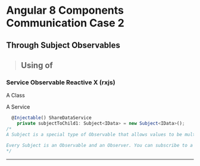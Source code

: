# Angular 8 Components Communication Case 2

## Through Subject Observables

>## Using of

### Service Observable Reactive X (rxjs)

A Class
  
A Service

```ts
  @Injectable() ShareDataService
    private subjectToChild1: Subject<IData> = new Subject<IData>();
/*
A Subject is a special type of Observable that allows values to be multicasted to many Observers. Subjects are like EventEmitters.

Every Subject is an Observable and an Observer. You can subscribe to a Subject, and you can call next to feed values as well as error and complete.
*/
```

***
